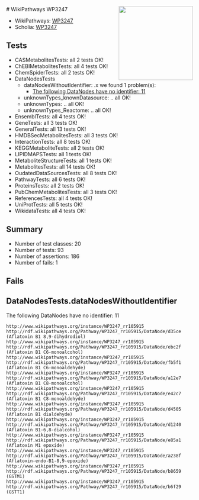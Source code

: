 <img style="float: right; width: 200px" src="https://upload.wikimedia.org/wikipedia/commons/thumb/8/83/Wplogo_with_text_500.png/640px-Wplogo_with_text_500.png" />
# WikiPathways WP3247

* WikiPathways: [WP3247](https://wikipathways.org/pathways/WP3247)
* Scholia: [WP3247](https://scholia.toolforge.org/wikipathways/WP3247)
## Tests
* CASMetabolitesTests: all 2 tests OK!
* ChEBIMetabolitesTests: all 4 tests OK!
* ChemSpiderTests: all 2 tests OK!
* DataNodesTests
    * dataNodesWithoutIdentifier: .x we found 1 problem(s):
        * [The following DataNodes have no identifier: 11](#8792c491)
    * unknownTypes_knownDatasource: .. all OK!
    * unknownTypes: .. all OK!
    * unknownTypes_Reactome: .. all OK!
* EnsemblTests: all 4 tests OK!
* GeneTests: all 3 tests OK!
* GeneralTests: all 13 tests OK!
* HMDBSecMetabolitesTests: all 3 tests OK!
* InteractionTests: all 8 tests OK!
* KEGGMetaboliteTests: all 2 tests OK!
* LIPIDMAPSTests: all 1 tests OK!
* MetaboliteStructureTests: all 1 tests OK!
* MetabolitesTests: all 14 tests OK!
* OudatedDataSourcesTests: all 8 tests OK!
* PathwayTests: all 6 tests OK!
* ProteinsTests: all 2 tests OK!
* PubChemMetabolitesTests: all 3 tests OK!
* ReferencesTests: all 4 tests OK!
* UniProtTests: all 5 tests OK!
* WikidataTests: all 4 tests OK!


## Summary

* Number of test classes: 20
* Number of tests: 93
* Number of assertions: 186
* Number of fails: 1

## Fails

<a name="8792c491" />

## DataNodesTests.dataNodesWithoutIdentifier

The following DataNodes have no identifier: 11
```
http://www.wikipathways.org/instance/WP3247_rr105915 http://rdf.wikipathways.org/Pathway/WP3247_rr105915/DataNode/d35ce (Aflatoxin B1 8,9-dihydrodiol)
http://www.wikipathways.org/instance/WP3247_rr105915 http://rdf.wikipathways.org/Pathway/WP3247_rr105915/DataNode/ebc2f (Aflatoxin B1 C6-monoalcohol)
http://www.wikipathways.org/instance/WP3247_rr105915 http://rdf.wikipathways.org/Pathway/WP3247_rr105915/DataNode/fb5f1 (Aflatoxin B1 C6-monoaldehyde)
http://www.wikipathways.org/instance/WP3247_rr105915 http://rdf.wikipathways.org/Pathway/WP3247_rr105915/DataNode/a12e7 (Aflatoxin B1 C8-monoalcohol)
http://www.wikipathways.org/instance/WP3247_rr105915 http://rdf.wikipathways.org/Pathway/WP3247_rr105915/DataNode/e42c7 (Aflatoxin B1 C8-monoaldehyde)
http://www.wikipathways.org/instance/WP3247_rr105915 http://rdf.wikipathways.org/Pathway/WP3247_rr105915/DataNode/d4505 (Aflatoxin B1 dialdehyde)
http://www.wikipathways.org/instance/WP3247_rr105915 http://rdf.wikipathways.org/Pathway/WP3247_rr105915/DataNode/d1240 (Aflatoxin B1-6,8-dialcohol)
http://www.wikipathways.org/instance/WP3247_rr105915 http://rdf.wikipathways.org/Pathway/WP3247_rr105915/DataNode/e85a1 (Aflatoxin M1 epoxide)
http://www.wikipathways.org/instance/WP3247_rr105915 http://rdf.wikipathways.org/Pathway/WP3247_rr105915/DataNode/a238f (Aflatoxin-endo-B1-8,9-epoxide)
http://www.wikipathways.org/instance/WP3247_rr105915 http://rdf.wikipathways.org/Pathway/WP3247_rr105915/DataNode/b8659 (GSTM1)
http://www.wikipathways.org/instance/WP3247_rr105915 http://rdf.wikipathways.org/Pathway/WP3247_rr105915/DataNode/b6f29 (GSTT1)
```

